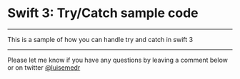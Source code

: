 # Swift 3: Try/Catch sample code

*****

This is a sample of how you can handle try and catch in swift 3

***

Please let me know if you have any questions by leaving a comment below or on twitter [@luisemedr](https://twitter.com/luisemedr)


